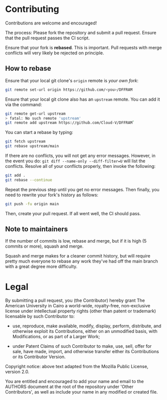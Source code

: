 # Contributing
Contributions are welcome and encouraged!

The process: Please fork the repository and submit a pull request. Ensure that the pull request passes the CI script.

Ensure that your fork is **rebased**. This is important. Pull requests with merge conflicts will very likely be rejected on principle.

## How to rebase
Ensure that your local git clone's `origin` remote is *your own fork*:
```sh
git remote set-url origin https://github.com/<you>/DFFRAM
```

Ensure that your local git clone also has an `upstream` remote. You can add it via the command:
```sh
git remote get-url upstream
> fatal: No such remote 'upstream'
git remote add upstream https://github.com/Cloud-V/DFFRAM`
```

You can start a rebase by typing:
```sh
git fetch upstream
git rebase upstream/main
```

If there are no conflicts, you will not get any error messages. However, in the event you do: `git diff --name-only --diff-filter=U` will list the conflicts. Resolve all of your conflicts properly, then invoke the following:
```sh
git add .
git rebase --continue
```

Repeat the previous step until you get no error messages. Then finally, you need to rewrite your fork's history as follows:

```sh
git push -fu origin main
```

Then, create your pull request. If all went well, the CI should pass.

## Note to maintainers
If the number of commits is low, rebase and merge, but if it is high (5 commits or more), squash and merge.

Squash and merge makes for a cleaner commit history, but will require pretty much everyone to rebase any work they've had off the main branch with a great degree more difficulty.

# Legal
By submitting a pull request, you (the Contributor) hereby grant The American University in Cairo a world-wide, royalty-free, non-exclusive license under intellectual property rights (other than patent or trademark) licensable by such Contributor to:

* use, reproduce, make available, modify, display, perform, distribute, and otherwise exploit its Contributions, either on an unmodified basis, with Modifications, or as part of a Larger Work;

* under Patent Claims of such Contributor to make, use, sell, offer for sale, have made, import, and otherwise transfer either its Contributions or its Contributor Version.

Copyright notice: above text adapted from the Mozilla Public License, version 2.0.

You are entitled and encouraged to add your name and email to the AUTHORS document at the root of the repository under 'Other Contributors', as well as include your name in any modified or created file.